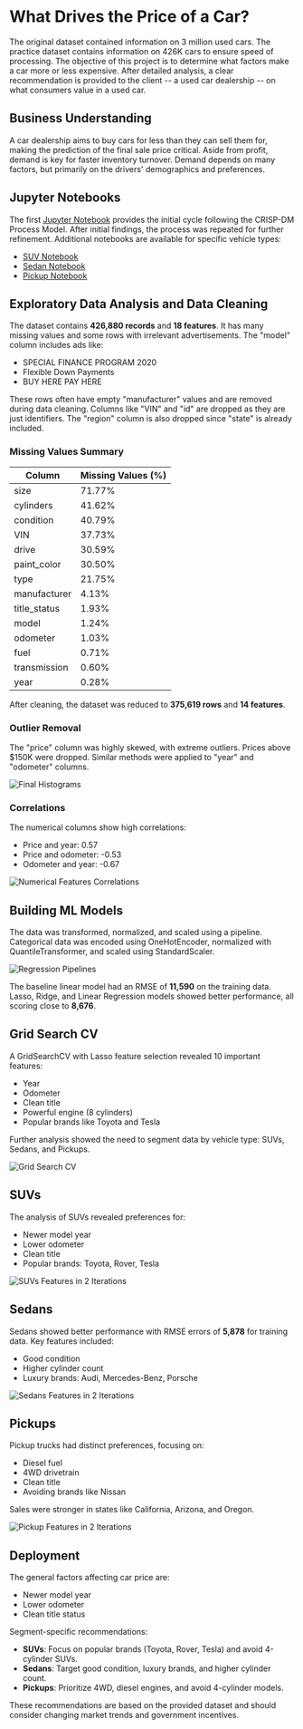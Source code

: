 # What Drives the Price of a Car?

The original dataset contained information on 3 million used cars. The practice dataset contains information on 426K cars to ensure speed of processing. The objective of this project is to determine what factors make a car more or less expensive. After detailed analysis, a clear recommendation is provided to the client -- a used car dealership -- on what consumers value in a used car.

## Business Understanding

A car dealership aims to buy cars for less than they can sell them for, making the prediction of the final sale price critical. Aside from profit, demand is key for faster inventory turnover. Demand depends on many factors, but primarily on the drivers' demographics and preferences.

## Jupyter Notebooks

The first [Jupyter Notebook](data/AIML_practical2.ipynb) provides the initial cycle following the CRISP-DM Process Model. After initial findings, the process was repeated for further refinement. Additional notebooks are available for specific vehicle types:

- [SUV Notebook](data/iteration_suv.ipynb)
- [Sedan Notebook](data/iteration_sedan.ipynb)
- [Pickup Notebook](data/iteration_pickup.ipynb)

## Exploratory Data Analysis and Data Cleaning

The dataset contains **426,880 records** and **18 features**. It has many missing values and some rows with irrelevant advertisements. The "model" column includes ads like:

- SPECIAL FINANCE PROGRAM 2020
- Flexible Down Payments
- BUY HERE PAY HERE

These rows often have empty "manufacturer" values and are removed during data cleaning. Columns like "VIN" and "id" are dropped as they are just identifiers. The "region" column is also dropped since "state" is already included.

### Missing Values Summary

| Column        | Missing Values (%) |
|---------------|--------------------|
| size          | 71.77%             |
| cylinders     | 41.62%             |
| condition     | 40.79%             |
| VIN           | 37.73%             |
| drive         | 30.59%             |
| paint_color   | 30.50%             |
| type          | 21.75%             |
| manufacturer  | 4.13%              |
| title_status  | 1.93%              |
| model         | 1.24%              |
| odometer      | 1.03%              |
| fuel          | 0.71%              |
| transmission  | 0.60%              |
| year          | 0.28%              |

After cleaning, the dataset was reduced to **375,619 rows** and **14 features**.

### Outlier Removal

The "price" column was highly skewed, with extreme outliers. Prices above $150K were dropped. Similar methods were applied to "year" and "odometer" columns.

![Final Histograms](images/histograms.png)

### Correlations

The numerical columns show high correlations:

- Price and year: 0.57
- Price and odometer: -0.53
- Odometer and year: -0.67

![Numerical Features Correlations](images/correlations.png)

## Building ML Models

The data was transformed, normalized, and scaled using a pipeline. Categorical data was encoded using OneHotEncoder, normalized with QuantileTransformer, and scaled using StandardScaler.

![Regression Pipelines](images/pipelines.png)

The baseline linear model had an RMSE of **11,590** on the training data. Lasso, Ridge, and Linear Regression models showed better performance, all scoring close to **8,676**.

## Grid Search CV

A GridSearchCV with Lasso feature selection revealed 10 important features:

- Year
- Odometer
- Clean title
- Powerful engine (8 cylinders)
- Popular brands like Toyota and Tesla

Further analysis showed the need to segment data by vehicle type: SUVs, Sedans, and Pickups.

![Grid Search CV](images/gridsearch_800.png)

## SUVs

The analysis of SUVs revealed preferences for:

- Newer model year
- Lower odometer
- Clean title
- Popular brands: Toyota, Rover, Tesla

![SUVs Features in 2 Iterations](images/suvs_800.png)

## Sedans

Sedans showed better performance with RMSE errors of **5,878** for training data. Key features included:

- Good condition
- Higher cylinder count
- Luxury brands: Audi, Mercedes-Benz, Porsche

![Sedans Features in 2 Iterations](images/sedans_800.png)

## Pickups

Pickup trucks had distinct preferences, focusing on:

- Diesel fuel
- 4WD drivetrain
- Clean title
- Avoiding brands like Nissan

Sales were stronger in states like California, Arizona, and Oregon.

![Pickup Features in 2 Iterations](images/pickups_800.png)

## Deployment

The general factors affecting car price are:

- Newer model year
- Lower odometer
- Clean title status

Segment-specific recommendations:

- **SUVs**: Focus on popular brands (Toyota, Rover, Tesla) and avoid 4-cylinder SUVs.
- **Sedans**: Target good condition, luxury brands, and higher cylinder count.
- **Pickups**: Prioritize 4WD, diesel engines, and avoid 4-cylinder models.

These recommendations are based on the provided dataset and should consider changing market trends and government incentives.

